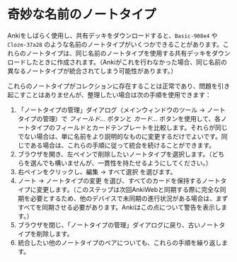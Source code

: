# 奇妙な名前のノートタイプ

Ankiをしばらく使用し、共有デッキをダウンロードすると、```Basic-908e4``` や ```Cloze-37a28``` のような名前のノートタイプがいくつかできることがあります。これらのノートタイプは、同じ名前のノートタイプを使用する共有デッキをダウンロードしたときに作成されます。（Ankiがこれを行わなかった場合、同じ名前の異なるノートタイプが統合されてしまう可能性があります。）

これらのノートタイプがコレクションに存在することは正常であり、問題を引き起こすことはありませんが、整理したい場合は次の手順を使用できます：

1. 「ノートタイプの管理」ダイアログ（メインウィンドウのツール → ノートタイプの管理）で *フィールド...* ボタンと *カード...* ボタンを使用して、各ノートタイプのフィールドとカードテンプレートを比較します。それらが同じでない場合は、単に名前をより説明的なものに変更するだけでよいです。同じである場合は、これらの手順に従って統合を続けることができます。
2. ブラウザを開き、左ペインで削除したいノートタイプを選択します。（どちらを選んでも構いませんが、一貫性を持たせるようにしてください。）
3. 右ペインをクリックし、編集 → すべて選択 を選びます。
4. ノート → ノートタイプの変更 を選び、すべてのカードを保持するノートタイプに変更します。（このステップは次回AnkiWebと同期する際に完全な同期を必要とするため、他のデバイスで未同期の進行状況がある場合は、まずすべてを同期させる必要があります。Ankiはこの点について警告を表示します。）
5. ブラウザを閉じ、「ノートタイプの管理」ダイアログに戻り、古いノートタイプを削除します。
6. 統合したい他のノートタイプのペアについても、これらの手順を繰り返します。